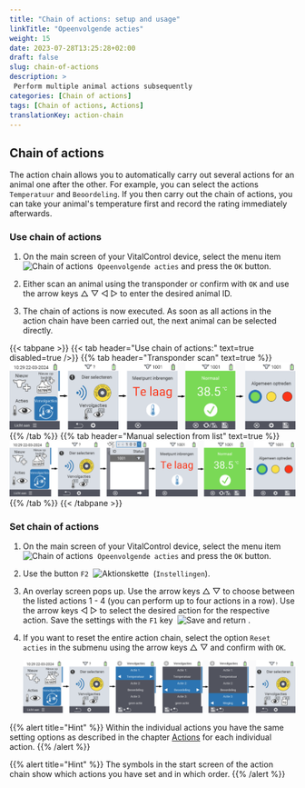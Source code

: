 ```yaml
---
title: "Chain of actions: setup and usage"
linkTitle: "Opeenvolgende acties"
weight: 15
date: 2023-07-28T13:25:28+02:00
draft: false
slug: chain-of-actions
description: >
 Perform multiple animal actions subsequently
categories: [Chain of actions]
tags: [Chain of actions, Actions]
translationKey: action-chain
---
```

## Chain of actions

The action chain allows you to automatically carry out several actions for an animal one after the other. For example, you can select the actions `Temperatuur` and `Beoordeling`. If you then carry out the chain of actions, you can take your animal's temperature first and record the rating immediately afterwards.

### Use chain of actions

1. On the main screen of your VitalControl device, select the menu item &nbsp;<img src="/icons/actions/action-chain.svg" width="35" align="bottom" alt="Chain of actions" />&nbsp; `Opeenvolgende acties` and press the `OK` button.

2. Either scan an animal using the transponder or confirm with `OK` and use the arrow keys △ ▽ ◁ ▷ to enter the desired animal ID.

3. The chain of actions is now executed. As soon as all actions in the action chain have been carried out, the next animal can be selected directly.

{{< tabpane >}}
{{< tab header="Use chain of actions:" text=true disabled=true />}}
{{% tab header="Transponder scan" text=true %}}
 ![VitalControl: Menu chain of actions](images/chainofactions-scan.png "Chain of actions")
{{% /tab %}}
{{% tab header="Manual selection from list" text=true %}}
 ![VitalControl: Menu chain of actions](images/chainofactions.png "Chain of actions")
{{% /tab %}}
{{< /tabpane >}}

### Set chain of actions

1. On the main screen of your VitalControl device, select the menu item &nbsp;<img src="/icons/actions/action-chain.svg" width="35" align="bottom" alt="Chain of actions" />&nbsp; `Opeenvolgende acties` and press the `OK` button.

2. Use the button `F2` &nbsp;<img src="/icons/gear.svg" width="25" align="bottom" alt="Aktionskette" />&nbsp; (`Instellingen`).

3. An overlay screen pops up. Use the arrow keys △ ▽ to choose between the listed actions 1 - 4 (you can perform up to four actions in a row). Use the arrow keys ◁ ▷ to select the desired action for the respective action. Save the settings with the `F1` key &nbsp;<img src="/icons/footer/save_exit.svg" width="65" align="bottom" alt="Save and return" />&nbsp;.

4. If you want to reset the entire action chain, select the option `Reset acties` in the submenu using the arrow keys △ ▽ and confirm with `OK`.

    ![VitalControl: Menu chain of actions](images/setchainofactions.png "Set chain of actions")

{{% alert title="Hint" %}}
Within the individual actions you have the same setting options as described in the chapter [Actions](../acties) for each individual action.
{{% /alert %}}

{{% alert title="Hint" %}}
The symbols in the start screen of the action chain show which actions you have set and in which order.
{{% /alert %}}